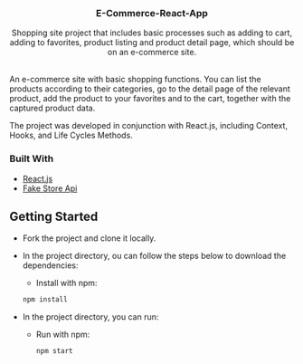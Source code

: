 
<div id="top"></div>
            

<br />
<div align="center">
  
  <h3 align="center">E-Commerce-React-App</h3>

  <p align="center">
     Shopping site project that includes basic processes such as adding to cart, adding to favorites, product listing and product detail page, which should be on an e-commerce site.
    <br />
    <br />
    
  </p>
</div>



An e-commerce site with basic shopping functions. You can list the products according to their categories, go to the detail page of the relevant product, add the product to your favorites and to the cart, together with the captured product data.

The project was developed in conjunction with React.js, including Context, Hooks, and Life Cycles Methods.



### Built With

* [React.js](https://reactjs.org/)
* [Fake Store Api](https://fakestoreapi.com/)



<!-- GETTING STARTED -->
## Getting Started

 -  Fork the project and clone it locally.
 -  In the project directory, ou can follow the steps below to download the dependencies:
 
     - Install with npm:
     
     ```sh
     npm install
     ```
     
     
- In the project directory, you can run:

  - Run with npm:
  
      ```sh
      npm start
      ```
  
  
  
